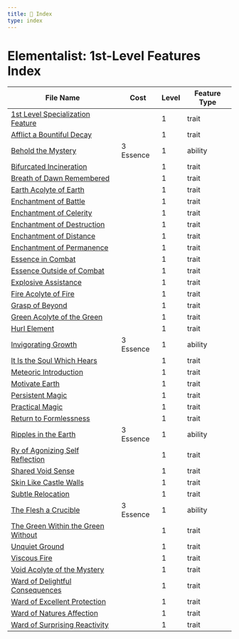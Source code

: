 ```yaml
---
title: 📑 Index
type: index
---
```


# Elementalist: 1st-Level Features Index

| File Name                                                                             | Cost      | Level | Feature Type |
| ------------------------------------------------------------------------------------- | --------- | ----- | ------------ |
| [1st Level Specialization Feature](../1st%20Level%20Specialization%20Feature)         |           | 1     | trait        |
| [Afflict a Bountiful Decay](../Afflict%20a%20Bountiful%20Decay)                       |           | 1     | trait        |
| [Behold the Mystery](../Behold%20the%20Mystery)                                       | 3 Essence | 1     | ability      |
| [Bifurcated Incineration](../Bifurcated%20Incineration)                               |           | 1     | trait        |
| [Breath of Dawn Remembered](../Breath%20of%20Dawn%20Remembered)                       |           | 1     | trait        |
| [Earth Acolyte of Earth](../Earth%20Acolyte%20of%20Earth)                             |           | 1     | trait        |
| [Enchantment of Battle](../Enchantment%20of%20Battle)                                 |           | 1     | trait        |
| [Enchantment of Celerity](../Enchantment%20of%20Celerity)                             |           | 1     | trait        |
| [Enchantment of Destruction](../Enchantment%20of%20Destruction)                       |           | 1     | trait        |
| [Enchantment of Distance](../Enchantment%20of%20Distance)                             |           | 1     | trait        |
| [Enchantment of Permanence](../Enchantment%20of%20Permanence)                         |           | 1     | trait        |
| [Essence in Combat](../Essence%20in%20Combat)                                         |           | 1     | trait        |
| [Essence Outside of Combat](../Essence%20Outside%20of%20Combat)                       |           | 1     | trait        |
| [Explosive Assistance](../Explosive%20Assistance)                                     |           | 1     | trait        |
| [Fire Acolyte of Fire](../Fire%20Acolyte%20of%20Fire)                                 |           | 1     | trait        |
| [Grasp of Beyond](../Grasp%20of%20Beyond)                                             |           | 1     | trait        |
| [Green Acolyte of the Green](../Green%20Acolyte%20of%20the%20Green)                   |           | 1     | trait        |
| [Hurl Element](../Hurl%20Element)                                                     |           | 1     | trait        |
| [Invigorating Growth](../Invigorating%20Growth)                                       | 3 Essence | 1     | ability      |
| [It Is the Soul Which Hears](../It%20Is%20the%20Soul%20Which%20Hears)                 |           | 1     | trait        |
| [Meteoric Introduction](../Meteoric%20Introduction)                                   |           | 1     | trait        |
| [Motivate Earth](../Motivate%20Earth)                                                 |           | 1     | trait        |
| [Persistent Magic](../Persistent%20Magic)                                             |           | 1     | trait        |
| [Practical Magic](../Practical%20Magic)                                               |           | 1     | trait        |
| [Return to Formlessness](../Return%20to%20Formlessness)                               |           | 1     | trait        |
| [Ripples in the Earth](../Ripples%20in%20the%20Earth)                                 | 3 Essence | 1     | ability      |
| [Ry of Agonizing Self Reflection](../Ry%20of%20Agonizing%20Self%20Reflection)         |           | 1     | trait        |
| [Shared Void Sense](../Shared%20Void%20Sense)                                         |           | 1     | trait        |
| [Skin Like Castle Walls](../Skin%20Like%20Castle%20Walls)                             |           | 1     | trait        |
| [Subtle Relocation](../Subtle%20Relocation)                                           |           | 1     | trait        |
| [The Flesh a Crucible](../The%20Flesh%20a%20Crucible)                                 | 3 Essence | 1     | ability      |
| [The Green Within the Green Without](../The%20Green%20Within%20the%20Green%20Without) |           | 1     | trait        |
| [Unquiet Ground](../Unquiet%20Ground)                                                 |           | 1     | trait        |
| [Viscous Fire](../Viscous%20Fire)                                                     |           | 1     | trait        |
| [Void Acolyte of the Mystery](../Void%20Acolyte%20of%20the%20Mystery)                 |           | 1     | trait        |
| [Ward of Delightful Consequences](../Ward%20of%20Delightful%20Consequences)           |           | 1     | trait        |
| [Ward of Excellent Protection](../Ward%20of%20Excellent%20Protection)                 |           | 1     | trait        |
| [Ward of Natures Affection](../Ward%20of%20Natures%20Affection)                       |           | 1     | trait        |
| [Ward of Surprising Reactivity](../Ward%20of%20Surprising%20Reactivity)               |           | 1     | trait        |
